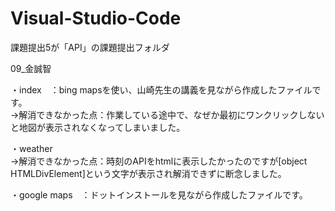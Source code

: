 # Visual-Studio-Code
課題提出5が「API」の課題提出フォルダ<br>

09_金誠智<br>

・index　：bing mapsを使い、山崎先生の講義を見ながら作成したファイルです。<br>
→解消できなかった点：作業している途中で、なぜか最初にワンクリックしないと地図が表示されなくなってしまいました。<br>

・weather　<br>
→解消できなかった点：時刻のAPIをhtmlに表示したかったのですが[object HTMLDivElement]という文字が表示され解消できずに断念しました。<br>

・google maps　：ドットインストールを見ながら作成したファイルです。
